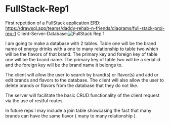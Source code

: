 # FullStack-Rep1
First repetition of a FullStack application
ERD: https://drawsql.app/teams/daddy-rehab-n-friends/diagrams/full-stack-proj-rep-1
Client-Server-Database:![FullStack Rep 1](https://github.com/Zyvod/FullStack-Rep1/assets/134031883/e0e987d5-cf68-42e4-ab17-ddf1d4996d4b)

I am going to make a database with 2 tables. Table one will be the brand name of energy drinks with a one to many relationship to table two which will be the flavors of that brand. The primary key and foreign key of table one will be the brand name. The primary key of table two will be a serial id and the foreign key will be the brand name it belongs to.

The client will allow the user to search by brand(s) or flavor(s) and  add or edit brands and flavors to the database. The client will also allow the user to delete 
brands or flavors from the database that they do not like.

The server will facilitate the basic CRUD functionality of the client request via the use of restful routes.

In future reps I may include a join table showcasing the fact that many brands can have the same flavor ( many to many relationship ).


